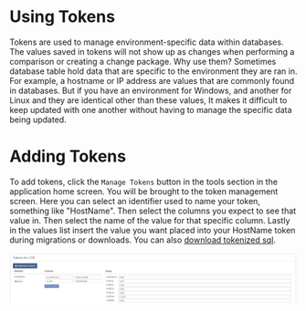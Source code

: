 # Using Tokens
Tokens are used to manage environment-specific data within databases. The values saved in tokens will not show up as changes when performing a comparison or creating a change package. Why use them? Sometimes database table hold data that are specific to the environment they are ran in. For example, a hostname or IP address are values that are commonly found in databases. But if you have an environment for Windows, and another for Linux and they are identical other than these values, It makes it difficult to keep updated with one another without having to manage the specific data being updated.

# Adding Tokens
To add tokens, click the `Manage Tokens` button in the tools section in the application home screen. You will be brought to the token management screen. Here you can select an identifier used to name your token, something like "HostName". Then select the columns you expect to see that value in. Then select the name of the value for that specific column. Lastly in the values list insert the value you want placed into your HostName token during migrations or downloads. You can also [download tokenized sql](Download-Tokenized-Sql.md).

<img src="Media/Use-Tokens.png">
